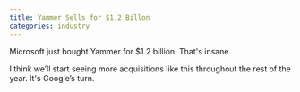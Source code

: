 ```yaml
---
title: Yammer Sells for $1.2 Billon
categories: industry
---
```


Microsoft just bought Yammer for $1.2 billion. That's insane.

I think we’ll start seeing more acquisitions like this throughout the rest of the year. It's Google’s turn.
